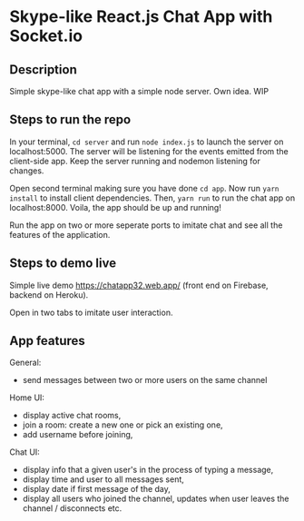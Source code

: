 # Skype-like React.js Chat App with Socket.io

## Description

Simple skype-like chat app with a simple node server. Own idea. WIP

## Steps to run the repo

In your terminal, ```cd server``` and run ```node index.js``` to launch the server on localhost:5000. 
The server will be listening for the events emitted from the client-side app. 
Keep the server running and nodemon listening for changes.

Open second terminal making sure you have done ```cd app```. 
Now run ```yarn install``` to install client dependencies. 
Then, ```yarn run``` to run the chat app on localhost:8000. 
Voila, the app should be up and running!

Run the app on two or more seperate ports to imitate chat and see all the features of the application.

## Steps to demo live

Simple live demo https://chatapp32.web.app/ (front end on Firebase, backend on Heroku). 

Open in two tabs to imitate user interaction.


## App features

General:

- send messages between two or more users on the same channel

Home UI:

- display active chat rooms,
- join a room: create a new one or pick an existing one,
- add username before joining,

Chat UI:

- display info that a given user's in the process of typing a message,
- display time and user to all messages sent,
- display date if first message of the day,
- display all users who joined the channel, updates when user leaves the channel / disconnects etc.